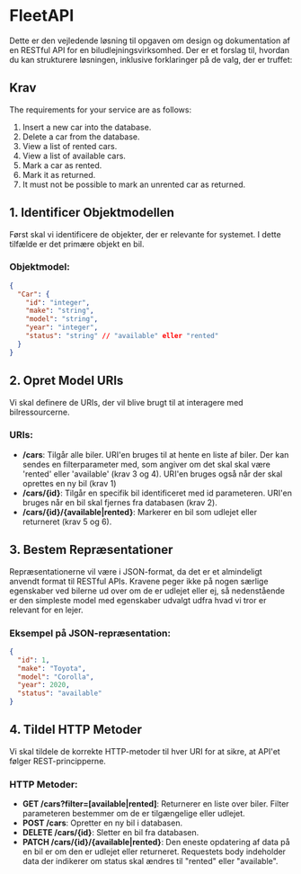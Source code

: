 # FleetAPI 
Dette er den vejledende løsning til opgaven om design og dokumentation af en RESTful API for en biludlejningsvirksomhed. Der er et forslag til, hvordan du kan strukturere løsningen, inklusive forklaringer på de valg, der er truffet:

## Krav
The requirements for your service are as follows:
1.	Insert a new car into the database.
2.	Delete a car from the database.
3.	View a list of rented cars.
4.	View a list of available cars.
5.	Mark a car as rented.
6.	Mark it as returned.
7.	It must not be possible to mark an unrented car as returned.


## 1. Identificer Objektmodellen
Først skal vi identificere de objekter, der er relevante for systemet. I dette tilfælde er det primære objekt en bil.

### Objektmodel:
```json
{
  "Car": {
    "id": "integer",
    "make": "string",
    "model": "string",
    "year": "integer",
    "status": "string" // "available" eller "rented"
  }
}
```

## 2. Opret Model URIs
Vi skal definere de URIs, der vil blive brugt til at interagere med bilressourcerne.

### URIs:
- **/cars**: Tilgår alle biler. URI'en bruges til at hente en liste af biler. Der kan sendes en filterparameter med, som angiver om det skal skal være 'rented' eller 'available' (krav 3 og 4). URI'en bruges også når der skal oprettes en ny bil (krav 1)
- **/cars/{id}**: Tilgår en specifik bil identificeret med id parameteren. URI'en bruges når en bil skal fjernes fra databasen (krav 2).
- **/cars/{id}/{available|rented}**: Markerer en bil som udlejet eller returneret (krav 5 og 6).


## 3. Bestem Repræsentationer
Repræsentationerne vil være i JSON-format, da det er et almindeligt anvendt format til RESTful APIs. Kravene peger ikke på nogen særlige egenskaber ved bilerne ud over om de er udlejet eller ej, så nedenstående er den simpleste model med egenskaber udvalgt udfra hvad vi tror er relevant for en lejer.

### Eksempel på JSON-repræsentation:
```json
{
  "id": 1,
  "make": "Toyota",
  "model": "Corolla",
  "year": 2020,
  "status": "available"
}
```

## 4. Tildel HTTP Metoder
Vi skal tildele de korrekte HTTP-metoder til hver URI for at sikre, at API'et følger REST-principperne.

### HTTP Metoder:
- **GET /cars?filter=[available|rented]**: Returnerer en liste over biler. Filter parameteren bestemmer om de er tilgængelige eller udlejet.
- **POST /cars**: Opretter en ny bil i databasen.
- **DELETE /cars/{id}**: Sletter en bil fra databasen.
- **PATCH /cars/{id}/{available|rented}**: Den eneste opdatering af data på en bil er om den er udlejet eller returneret. Requestets body indeholder data der indikerer om status skal ændres til "rented" eller "available".
